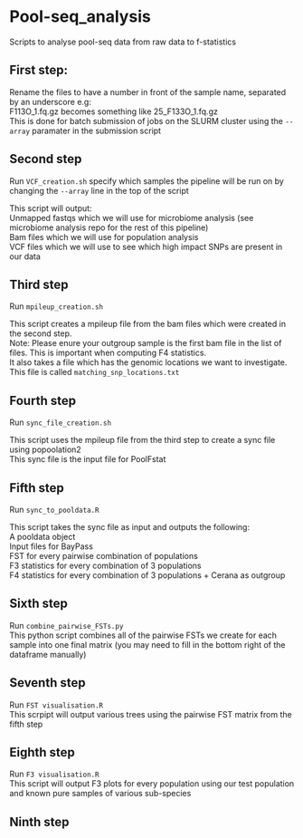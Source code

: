 # Pool-seq_analysis
Scripts to analyse pool-seq data from raw data to f-statistics


## First step:
Rename the files to have a number in front of the sample name, separated by an underscore e.g:  
F113O_1.fq.gz becomes something like 25_F133O_1.fq.gz  
This is done for batch submission of jobs on the SLURM cluster using the ```--array```  paramater in the submission script  

## Second step
Run ```VCF_creation.sh``` specify which samples the pipeline will be run on by changing the ```--array``` line in the top of the script

This script will output:  
Unmapped fastqs which we will use for microbiome analysis (see microbiome analysis repo for the rest of this pipeline)  
Bam files which we will use for population analysis  
VCF files which we will use to see which high impact SNPs are present in our data  

## Third step

Run ```mpileup_creation.sh```  
  
This script creates a mpileup file from the bam files which were created in the second step.   
Note: Please enure your outgroup sample is the first bam file in the list of files. This is important when computing F4 statistics.  
It also takes a file which has the genomic locations we want to investigate.   
This file is called ```matching_snp_locations.txt```


## Fourth step

Run ```sync_file_creation.sh```  
  
This script uses the mpileup file from the third step to create a sync file using popoolation2  
This sync file is the input file for PoolFstat  

## Fifth step

Run ```sync_to_pooldata.R```  

This script takes the sync file as input and outputs the following:  
A pooldata object  
Input files for BayPass  
FST for every pairwise combination of populations  
F3 statistics for every combination of 3 populations  
F4 statistics for every combination of 3 populations + Cerana as outgroup  

## Sixth step  
Run ```combine_pairwise_FSTs.py```  
This python script combines all of the pairwise FSTs we create for each sample into one final matrix
(you may need to fill in the bottom right of the dataframe manually)
  
## Seventh step
Run ```FST visualisation.R```  
This scrpipt will output various trees using the pairwise FST matrix from the fifth step  

## Eighth step 
Run ```F3 visualisation.R```  
This script will output F3 plots for every population using our test population and known pure samples of various sub-species  

## Ninth step
```Run 
